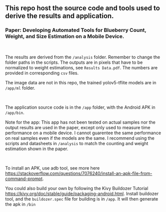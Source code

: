 ## This repo host the source code and tools used to derive the results and application.
### Paper: Developing Automated Tools for Blueberry Count, Weight, and Size Estimation on a Mobile Device.
<br>

The results are derived from the `/analysis` folder. Remember to change the folder paths in the scripts. The outputs are in pixels that have to be normalized to weight estimations, see `Results Data.pdf`. The numbers are provided in corresponding `csv` files.

The image data are not in this repo, the trained yolov5-tflite models are in `/app/ml` folder.

<br>

The application source code is in the `/app` folder, with the Android APK in `/app/bin`. 

Note for the app: This app has not been tested on actual samples nor the output results are used in the paper, except only used to measure time performance on a mobile device. I cannot guarentee the same performance on real samples even if the models are the same. I recommend using the scripts and datasheets in `/analysis` to match the counting and weight estimation shown in the paper.

<br>

To install an APK, use adb tool, see more here https://stackoverflow.com/questions/7076240/install-an-apk-file-from-command-prompt. 

You could also build your own by following the Kivy Buildozer Tutorial https://kivy.org/doc/stable/guide/packaging-android.html. Install buildozer tool, and the `buildozer.spec` file for building is in `/app`. It will then generate the apk in `/bin`


